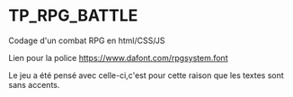 # TP_RPG_BATTLE
Codage d'un combat RPG en html/CSS/JS

Lien pour la police https://www.dafont.com/rpgsystem.font

Le jeu a été pensé avec celle-ci,c'est pour cette raison que les textes sont sans accents.
